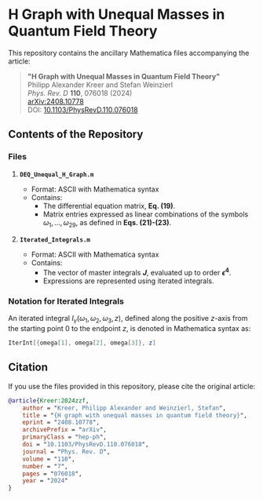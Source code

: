 # H Graph with Unequal Masses in Quantum Field Theory

This repository contains the ancillary Mathematica files accompanying the article:

> **"H Graph with Unequal Masses in Quantum Field Theory"**  
> Philipp Alexander Kreer and Stefan Weinzierl  
> *Phys. Rev. D* **110**, 076018 (2024)  
> [arXiv:2408.10778](https://arxiv.org/abs/2408.10778)  
> DOI: [10.1103/PhysRevD.110.076018](https://doi.org/10.1103/PhysRevD.110.076018)  

## Contents of the Repository

### Files

1. **`DEQ_Unequal_H_Graph.m`**  
   - Format: ASCII with Mathematica syntax  
   - Contains:  
     - The differential equation matrix, **Eq. (19)**.  
     - Matrix entries expressed as linear combinations of the symbols $\omega_1, \dots, \omega_{29}$, as defined in **Eqs. (21)-(23)**.

2. **`Iterated_Integrals.m`**  
   - Format: ASCII with Mathematica syntax  
   - Contains:  
     - The vector of master integrals **$J$**, evaluated up to order **$\epsilon^4$**.  
     - Expressions are represented using iterated integrals.

### Notation for Iterated Integrals

An iterated integral $I_\gamma(\omega_1, \omega_2, \omega_3, z)$, defined along the positive $z$-axis from the starting point $0$ to the endpoint $z$, is denoted in Mathematica syntax as:  

```mathematica
IterInt[{omega[1], omega[2], omega[3]}, z]
```
## Citation 

If you use the files provided in this repository, please cite the original article:

```bibtex
@article{Kreer:2024zzf,
    author = "Kreer, Philipp Alexander and Weinzierl, Stefan",
    title = "{H graph with unequal masses in quantum field theory}",
    eprint = "2408.10778",
    archivePrefix = "arXiv",
    primaryClass = "hep-ph",
    doi = "10.1103/PhysRevD.110.076018",
    journal = "Phys. Rev. D",
    volume = "110",
    number = "7",
    pages = "076018",
    year = "2024"
}
